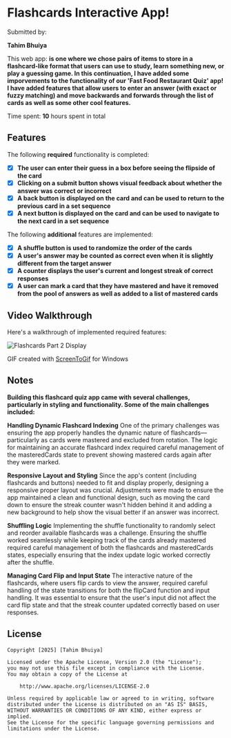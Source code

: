 # Flashcards Interactive App! 

Submitted by: 

**Tahim Bhuiya**

This web app: **is one where we chose pairs of items to store in a flashcard-like format that users can use to study, learn something new, or play a guessing game. In this continuation, I have added some imporvements to the functionality of our 'Fast Food Restaurant Quiz' app! I have added features that allow users to enter an answer (with exact or fuzzy matching) and move backwards and forwards through the list of cards as well as some other cool features.**

Time spent: **10** hours spent in total

## Features

The following **required** functionality is completed:

- [x] **The user can enter their guess in a box before seeing the flipside of the card**
- [x] **Clicking on a submit button shows visual feedback about whether the answer was correct or incorrect**
- [x] **A back button is displayed on the card and can be used to return to the previous card in a set sequence**
- [x] **A next button is displayed on the card and can be used to navigate to the next card in a set sequence**

The following **additional** features are implemented:

- [x] **A shuffle button is used to randomize the order of the cards**
- [x] **A user's answer may be counted as correct even when it is slightly different from the target answer**
- [x] **A counter displays the user's current and longest streak of correct responses**
- [x] **A user can mark a card that they have mastered and have it removed from the pool of answers as well as added to a list of mastered cards**

## Video Walkthrough

Here's a walkthrough of implemented required features:

![Flashcards Part 2 Display](src/images/flashcards-part2.gif)

<!-- Replace this with whatever GIF tool you used! -->
GIF created with [ScreenToGif](https://www.screentogif.com/) for Windows
## Notes

**Building this flashcard quiz app came with several challenges, particularly in styling and functionality. Some of the main challenges included:**

**Handling Dynamic Flashcard Indexing**
One of the primary challenges was ensuring the app properly handles the dynamic nature of flashcards—particularly as cards were mastered and excluded from rotation. The logic for maintaining an accurate flashcard index required careful management of the masteredCards state to prevent showing mastered cards again after they were marked.

**Responsive Layout and Styling**
Since the app's content (including flashcards and buttons) needed to fit and display properly, designing a responsive proper layout was crucial. Adjustments were made to ensure the app maintained a clean and functional design, such as moving the card down to ensure the streak counter wasn't hidden behind it and adding a new background to help show the visual better if an answer was incorrect.

**Shuffling Logic**
Implementing the shuffle functionality to randomly select and reorder available flashcards was a challenge. Ensuring the shuffle worked seamlessly while keeping track of the cards already mastered required careful management of both the flashcards and masteredCards states, especially ensuring that the index update logic worked correctly after the shuffle.

**Managing Card Flip and Input State**
The interactive nature of the flashcards, where users flip cards to view the answer, required careful handling of the state transitions for both the flipCard function and input handling. It was essential to ensure that the user's input did not affect the card flip state and that the streak counter updated correctly based on user responses.

## License

    Copyright [2025] [Tahim Bhuiya]

    Licensed under the Apache License, Version 2.0 (the "License");
    you may not use this file except in compliance with the License.
    You may obtain a copy of the License at

        http://www.apache.org/licenses/LICENSE-2.0

    Unless required by applicable law or agreed to in writing, software
    distributed under the License is distributed on an "AS IS" BASIS,
    WITHOUT WARRANTIES OR CONDITIONS OF ANY KIND, either express or implied.
    See the License for the specific language governing permissions and
    limitations under the License.